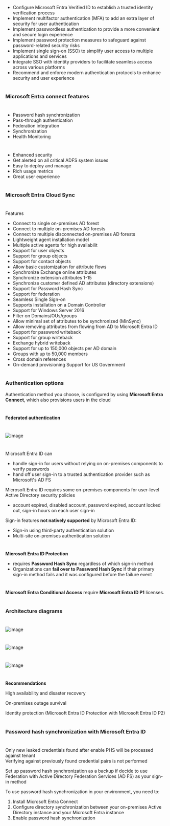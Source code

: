 - Configure Microsoft Entra Verified ID to establish a trusted identity verification process
- Implement multifactor authentication (MFA) to add an extra layer of security for user authentication
- Implement passwordless authentication to provide a more convenient and secure login experience
- Implement password protection measures to safeguard against password-related security risks
- Implement single sign-on (SSO) to simplify user access to multiple applications and services
- Integrate SSO with identity providers to facilitate seamless access across various platforms
- Recommend and enforce modern authentication protocols to enhance security and user experience


#

#

### Microsoft Entra connect features

#

- Password hash synchronization
- Pass-through authentication
- Federation integration
- Synchronization
- Health Monitoring


#

- Enhanced security
- Get alerted on all critical ADFS system issues
- Easy to deploy and manage
- Rich usage metrics
- Great user experience



#

#

### Microsoft Entra Cloud Sync

#

Features

- Connect to single on-premises AD forest
- Connect to multiple on-premises AD forests
- Connect to multiple disconnected on-premises AD forests
- Lightweight agent installation model
- Multiple active agents for high availabilit
- Support for user objects
- Support for group objects
- Support for contact objects
- Allow basic customization for attribute flows
- Synchronize Exchange online attributes
- Synchronize extension attributes 1-15
- Synchronize customer defined AD attributes (directory extensions)
- Support for Password Hash Sync
- Support for federation
- Seamless Single Sign-on
- Supports installation on a Domain Controller
- Support for Windows Server 2016
- Filter on Domains/OUs/groups
- Allow minimal set of attributes to be synchronized (MinSync)
- Allow removing attributes from flowing from AD to Microsoft Entra ID
- Support for password writeback
- Support for group writeback
- Exchange hybrid writeback
- Support for up to 150,000 objects per AD domain
- Groups with up to 50,000 members
- Cross domain references
- On-demand provisioning
Support for US Government



#

#

### Authentication options

Authentication method you choose, is configured by using **Microsoft Entra Connect**, which also provisions users in the cloud


#

**Federated authentication**

#

![image](https://github.com/user-attachments/assets/9c32b22c-0002-4584-a5ca-886a03b5d3f8)

#

#

Microsoft Entra ID can 

- handle sign-in for users without relying on on-premises components to verify passwords
- hand off user sign-in to a trusted authentication provider such as Microsoft's AD FS

Microsoft Entra ID requires some on-premises components for user-level Active Directory security policies 

- account expired, disabled account, password expired, account locked out, sign-in hours on each user sign-in


Sign-in features **not natively supported** by Microsoft Entra ID:

- Sign-in using third-party authentication solution
- Multi-site on-premises authentication solution

#

**Microsoft Entra ID Protection** 

- requires **Password Hash Sync** regardless of which sign-in method
- Organizations can **fail over to Password Hash Sync** if their primary sign-in method fails and it was configured before the failure event



#

#

**Microsoft Entra Conditional Access** require **Microsoft Entra ID P1** licenses.

#

#

### Architecture diagrams

#

#

![image](https://github.com/user-attachments/assets/75102627-2ac5-4b36-9a68-7fabc5906e39)

#

#

![image](https://github.com/user-attachments/assets/161a2582-1b70-4a6d-be3b-657f7bd49ab0)

#

#

![image](https://github.com/user-attachments/assets/3b252478-73dc-41f1-8ff0-e242e11d9758)

#

#

**Recommendations**

High availability and disaster recovery

On-premises outage survival

Identity protection (Microsoft Entra ID Protection with Microsoft Entra ID P2)


#

#

#

### Password hash synchronization with Microsoft Entra ID

#

Only new leaked credentials found after enable PHS will be processed against tenant\
Verifying against previously found credential pairs is not performed

Set up password hash synchronization as a backup if decide to use Federation with Active Directory Federation Services (AD FS) as your sign-in method

To use password hash synchronization in your environment, you need to:

1. Install Microsoft Entra Connect
2. Configure directory synchronization between your on-premises Active Directory instance and your Microsoft Entra instance
3. Enable password hash synchronization











































